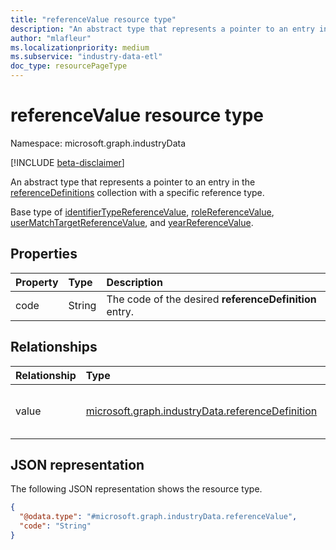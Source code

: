 ```yaml
---
title: "referenceValue resource type"
description: "An abstract type that represents a pointer to an entry in the referenceDefinitions collection."
author: "mlafleur"
ms.localizationpriority: medium
ms.subservice: "industry-data-etl"
doc_type: resourcePageType
---
```


# referenceValue resource type

Namespace: microsoft.graph.industryData

[!INCLUDE [beta-disclaimer](../../includes/beta-disclaimer.md)]

An abstract type that represents a pointer to an entry in the [referenceDefinitions](industrydata-referencedefinition.md) collection with a specific reference type.

Base type of [identifierTypeReferenceValue](industrydata-identifiertypereferencevalue.md), [roleReferenceValue](industrydata-rolereferencevalue.md), [userMatchTargetReferenceValue](industrydata-usermatchtargetreferencevalue.md), and [yearReferenceValue](industrydata-yearreferencevalue.md).

## Properties

| Property | Type   | Description                                            |
| :------- | :----- | :----------------------------------------------------- |
| code     | String | The code of the desired **referenceDefinition** entry. |

## Relationships

| Relationship | Type                                                       | Description                                            |
| :----------- | :--------------------------------------------------------- | :----------------------------------------------------- |
| value        | [microsoft.graph.industryData.referenceDefinition](industrydata-referencedefinition.md) | Reference to the bound **referenceDefinition** entity. |

## JSON representation

The following JSON representation shows the resource type.

<!-- {
  "blockType": "resource",
  "@odata.type": "microsoft.graph.industryData.referenceValue"
}
-->

```json
{
  "@odata.type": "#microsoft.graph.industryData.referenceValue",
  "code": "String"
}
```
